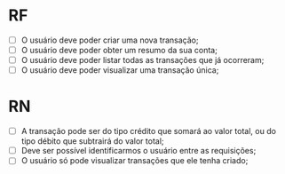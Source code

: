 # RF

- [ ] O usuário deve poder criar uma nova transação;
- [ ] O usuário deve poder obter um resumo da sua conta;
- [ ] O usuário deve poder listar todas as transações que já ocorreram;
- [ ] O usuário deve poder visualizar uma transação única;

# RN

- [ ] A transação pode ser do tipo crédito que somará ao valor total, ou do tipo débito que subtrairá do valor total;
- [ ] Deve ser possível identificarmos o usuário entre as requisições;
- [ ] O usuário só pode visualizar transações que ele tenha criado;
